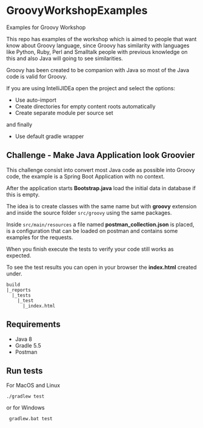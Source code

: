 # GroovyWorkshopExamples
Examples for Groovy Workshop

This repo has examples of the workshop which is aimed to people that want know about Groovy language,
since Groovy has similarity with languages like Python, Ruby, Perl and Smalltalk
people with previous knowledge on this and also Java will going to see similarities.

Groovy has been created to be companion with Java so most of the Java code is valid for Groovy.

If you are using IntelliJIDEa open the project and select the options:

- Use auto-import
- Create directories for empty content roots automatically
- Create separate module per source set

and finally

- Use default gradle wrapper

## Challenge - Make Java Application look Groovier

This challenge consist into convert most Java code as possible into Groovy code,
the example is a Spring Boot Application with no context.

After the application starts **Bootstrap.java** load the initial data in database if this is empty.

The idea is to create classes with the same name but with **groovy** extension and inside the
source folder `src/groovy` using the same packages.

Inside `src/main/resources` a file named **postman_collection.json** is placed, is a configuration
that can be loaded on postman and contains some examples for the requests.

When you finish execute the tests to verify your code still works as expected.

To see the test results you can open in your browser the **index.html** created under.

```
build
|_reports
  |_tests
    |_test
      |_index.html
```



## Requirements

- Java 8
- Gradle 5.5
- Postman

## Run tests

For MacOS and Linux

`` ./gradlew test ``  

or for Windows

`` gradlew.bat test``

